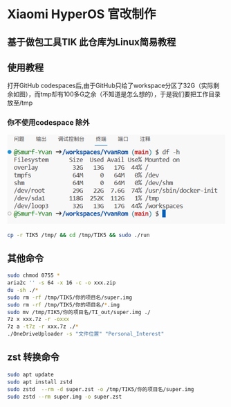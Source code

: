 # Xiaomi HyperOS 官改制作
## 基于做包工具TIK 此仓库为Linux简易教程
## 使用教程
打开GitHub codespaces后,由于GitHub只给了workspace分区了32G（实际剩余如图），而tmp却有100多G之余（不知道是怎么想的），于是我们要把工作目录放至/tmp
### 你不使用codespace 除外
![Alt text](Doc/image.png)
   ```bash
   cp -r TIK5 /tmp/ && cd /tmp/TIK5 && sudo ./run
   ```

## 其他命令
   ```bash
   sudo chmod 0755 *
   aria2c '' -s 64 -x 16 -c -o xxx.zip
   du -sh ./*
   sudo rm -rf /tmp/TIK5/你的项目名/super.img
   sudo rm -rf /tmp/TIK5/你的项目名/*.img
   sudo mv /tmp/TIK5/你的项目名/TI_out/super.img ./
   7z x xxx.7z -r -oxxx
   7z a -t7z -r xxx.7z ./*
   ./OneDriveUploader -s "文件位置" "Personal_Interest"
   ```
## zst 转换命令
   ```bash
   sudo apt update
   sudo apt install zstd
   sudo zstd  --rm -d super.zst -o /tmp/TIK5/你的项目名/super.img
   sudo zstd --rm super.img -o super.zst
   ```
